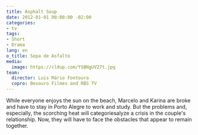 ```yaml
---
title: Asphalt Soup
date: 2012-01-01 00:00:00 -02:00
categories:
- tv
tags:
- Short
- Drama
lang: en
o_title: Sopa de Asfalto
media:
  image: https://cldup.com/YSBNgUV27t.jpg
team:
  director: Luis Mário Fontoura
  copro: Besouro Filmes and RBS TV
---
```


While everyone enjoys the sun on the beach, Marcelo and Karina are broke and have to stay in Porto Alegre to work and study. But the problems and, especially, the scorching heat will categoriesalyze a crisis in the couple's relationship. Now, they will have to face the obstacles that appear to remain together.
